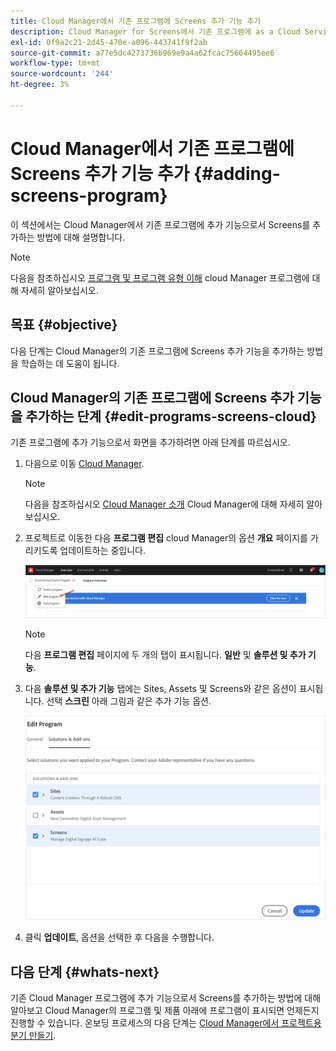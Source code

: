 ```yaml
---
title: Cloud Manager에서 기존 프로그램에 Screens 추가 기능 추가
description: Cloud Manager for Screens에서 기존 프로그램에 as a Cloud Service으로 Screens 추가 기능을 추가하는 방법에 대해 알아봅니다.
exl-id: 0f9a2c21-2d45-470e-a096-443741f9f2ab
source-git-commit: a77e5dc4273736b969e9a4a62fcac75664495ee6
workflow-type: tm+mt
source-wordcount: '244'
ht-degree: 3%

---
```


# Cloud Manager에서 기존 프로그램에 Screens 추가 기능 추가 {#adding-screens-program}

이 섹션에서는 Cloud Manager에서 기존 프로그램에 추가 기능으로서 Screens를 추가하는 방법에 대해 설명합니다.

>[!NOTE]
>다음을 참조하십시오 [프로그램 및 프로그램 유형 이해](https://experienceleague.adobe.com/docs/experience-manager-cloud-service/content/implementing/using-cloud-manager/programs/program-types.html) cloud Manager 프로그램에 대해 자세히 알아보십시오.

## 목표 {#objective}

다음 단계는 Cloud Manager의 기존 프로그램에 Screens 추가 기능을 추가하는 방법을 학습하는 데 도움이 됩니다.

## Cloud Manager의 기존 프로그램에 Screens 추가 기능을 추가하는 단계 {#edit-programs-screens-cloud}

기존 프로그램에 추가 기능으로서 화면을 추가하려면 아래 단계를 따르십시오.

1. 다음으로 이동 [Cloud Manager](https://my.cloudmanager.adobe.com/).

   >[!NOTE]
   >다음을 참조하십시오 [Cloud Manager 소개](https://experienceleague.adobe.com/docs/experience-manager-cloud-service/content/onboarding/journey/cloud-manager.html) Cloud Manager에 대해 자세히 알아보십시오.

1. 프로젝트로 이동한 다음 **프로그램 편집** cloud Manager의 옵션 **개요** 페이지를 가리키도록 업데이트하는 중입니다.

   ![이미지](/help/screens-cloud/assets/onboarding/add-onexisting1.png)

   >[!NOTE]
   >다음 **프로그램 편집** 페이지에 두 개의 탭이 표시됩니다. **일반** 및 **솔루션 및 추가 기능**.

1. 다음 **솔루션 및 추가 기능** 탭에는 Sites, Assets 및 Screens와 같은 옵션이 표시됩니다. 선택 **스크린** 아래 그림과 같은 추가 기능 옵션.

   ![이미지](/help/screens-cloud/assets/onboarding/add-onexisting2.png)

1. 클릭 **업데이트**, 옵션을 선택한 후 다음을 수행합니다.

## 다음 단계 {#whats-next}

기존 Cloud Manager 프로그램에 추가 기능으로서 Screens를 추가하는 방법에 대해 알아보고 Cloud Manager의 프로그램 및 제품 아래에 프로그램이 표시되면 언제든지 진행할 수 있습니다. 온보딩 프로세스의 다음 단계는 [Cloud Manager에서 프로젝트용 분기 만들기](/help/screens-cloud/onboarding-screens-cloud/creating-a-branch.md).
